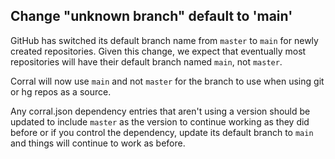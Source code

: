## Change "unknown branch" default to 'main'

GitHub has switched its default branch name from `master` to `main` for newly created repositories. Given this change, we expect that eventually most repositories will have their default branch named `main`, not `master`.

Corral will now use `main` and not `master` for the branch to use when using git or hg repos as a source.

Any corral.json dependency entries that aren't using a version should be updated to include `master` as the version to continue working as they did before or if you control the dependency, update its default branch to `main` and things will continue to work as before.
